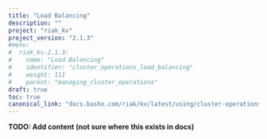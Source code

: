 ```yaml
---
title: "Load Balancing"
description: ""
project: "riak_kv"
project_version: "2.1.3"
#menu:
#  riak_kv-2.1.3:
#    name: "Load Balancing"
#    identifier: "cluster_operations_load_balancing"
#    weight: 111
#    parent: "managing_cluster_operations"
draft: true
toc: true
canonical_link: "docs.basho.com/riak/kv/latest/using/cluster-operations/load-balancing.md"
---
```


**TODO: Add content (not sure where this exists in docs)**
